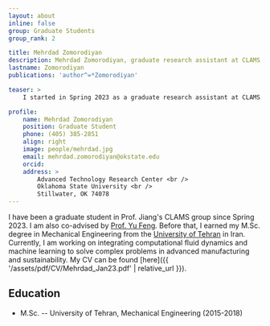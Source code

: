 ```yaml
---
layout: about
inline: false
group: Graduate Students
group_rank: 2

title: Mehrdad Zomorodiyan
description: Mehrdad Zomorodiyan, graduate research assistant at CLAMS.
lastname: Zomorodiyan
publications: 'author^=*Zomorodiyan'

teaser: >
    I started in Spring 2023 as a graduate research assistant at CLAMS.

profile:
    name: Mehrdad Zomorodiyan
    position: Graduate Student
    phone: (405) 385-2851
    align: right
    image: people/mehrdad.jpg
    email: mehrdad.zomorodiyan@okstate.edu
    orcid: 
    address: >
        Advanced Technology Research Center <br />
        Oklahoma State University <br />
        Stillwater, OK 74078
---
```


I have been a graduate student in Prof. Jiang's CLAMS group since Spring 2023. I am also co-advised by [Prof. Yu Feng](https://ceat.okstate.edu/che/faculty-staff/yu-feng.html). Before that, I earned my M.Sc. degree in Mechanical Engineering from the [University of Tehran](https://ut.ac.ir/en) in Iran. Currently, I am working on integrating computational fluid dynamics and machine learning to solve complex problems in advanced manufacturing and sustainability. My CV can be found [here]({{ '/assets/pdf/CV/Mehrdad_Jan23.pdf' | relative_url }}).

## Education

* M.Sc. -- University of Tehran, Mechanical Engineering (2015-2018)